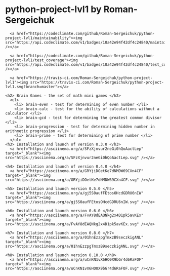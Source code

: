 <html>
  <body>
    <h1> python-project-lvl1 by Roman-Sergeichuk </h1>

      <a href="https://codeclimate.com/github/Roman-Sergeichuk/python-project-lvl1/maintainability"><img src="https://api.codeclimate.com/v1/badges/10a42e94f42df4c24840/maintainability" /></a>

      <a href="https://codeclimate.com/github/Roman-Sergeichuk/python-project-lvl1/test_coverage"><img src="https://api.codeclimate.com/v1/badges/10a42e94f42df4c24840/test_coverage" /></a>

      <a href="https://travis-ci.com/Roman-Sergeichuk/python-project-lvl1"><img src="https://travis-ci.com/Roman-Sergeichuk/python-project-lvl1.svg?branch=master"></a>

    <h2> Brain Games - the set of math mini games </h2>
      <ul>
        <li> brain-even - test for determining of even number </li>
        <li> brain-calc - test for the ability of calculations without a calculator </li>
        <li> brain-gcd - test for determining the greatest common divisor </li>
        <li> brain-progression - test for determining hidden number in arithmetic progression </li>
        <li> brain-prime - test for determining of prime number </li>    
      </ul>
    <h3> Installation and launch of version 0.3.0 </h3>
      <a href="https://asciinema.org/a/SFzXjnvur2neGi0hQoAactLep" target="_blank"><img src="https://asciinema.org/a/SFzXjnvur2neGi0hQoAactLep.svg" /></a>

    <h4> Installation and launch of version 0.4.0 </h4>
      <a href="https://asciinema.org/a/GRYjiDOetKe7dNMDW69CXn4CF" target="_blank"><img src="https://asciinema.org/a/GRYjiDOetKe7dNMDW69CXn4CF.svg" /></a>

    <h5> Installation and launch version 0.5.0 </h5>
      <a href="https://asciinema.org/a/gj5S0aufFEtosOHcdGDRU6nIW" target="_blank"><img src="https://asciinema.org/a/gj5S0aufFEtosOHcdGDRU6nIW.svg" /></a>

    <h6> Installation and launch version 0.6.0 </h6>
      <a href="https://asciinema.org/a/FvAY8dEAQNkg2x4D1pk5avKEx" target="_blank"><img src="https://asciinema.org/a/FvAY8dEAQNkg2x4D1pk5avKEx.svg" /></a>

    <h7> Installation and launch version 0.8.0 </h7>
      <a href="https://asciinema.org/a/01hnEzzpgTmxzB9seczkigANL" target="_blank"><img src="https://asciinema.org/a/01hnEzzpgTmxzB9seczkigANL.svg" /></a>

    <h8> Installation and launch version 0.10.0 </h8>
      <a href="https://asciinema.org/a/uCnKN1vX6HO0X9bGr4d6RaFOF" target="_blank"><img src="https://asciinema.org/a/uCnKN1vX6HO0X9bGr4d6RaFOF.svg" /></a>
  </body>
</html>
